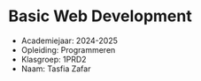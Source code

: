 # Basic Web Development

- Academiejaar: 2024-2025
- Opleiding: Programmeren
- Klasgroep: 1PRD2
- Naam: Tasfia Zafar

